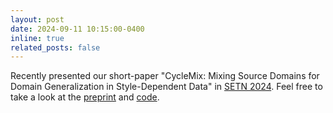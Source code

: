 ```yaml
---
layout: post
date: 2024-09-11 10:15:00-0400
inline: true
related_posts: false
---
```


Recently presented our short-paper "CycleMix: Mixing Source Domains for Domain Generalization in Style-Dependent Data" in [SETN 2024](https://setn2024.cs.unipi.gr/). 
Feel free to take a look at the [preprint](https://arxiv.org/abs/2407.13421) and [code](https://github.com/aristotelisballas/cyclemix).


